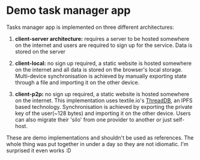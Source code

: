 # Demo task manager app

Tasks manager app is implemented on three different architectures:

1. **client-server architecture:** requires a server to be hosted somewhere
   on the internet and users are required to sign up for the service.
   Data is stored on the server

2. **client-local:** no sign up required, a static website is hosted
   somewhere on the internet and all data is stored on the browser's
   local storage. Multi-device synchronisation is achieved by manually
   exporting state through a file and importing it on the other device.

3. **client-p2p:** no sign up required, a static website is hosted
   somewhere on the internet. This implementation uses textile.io's
   [ThreadDB](https://docs.textile.io/threads/), an IPFS based
   technology. Synchronisation is achieved by exporting the private key
   of the user(~128 bytes) and importing it on the other device. Users
   can also migrate their 'silo' from one provider to another or just
   self-host.

These are demo implementations and shouldn't be used as references. The
whole thing was put together in under a day so they are not idiomatic.
I'm surprised it even works :D

